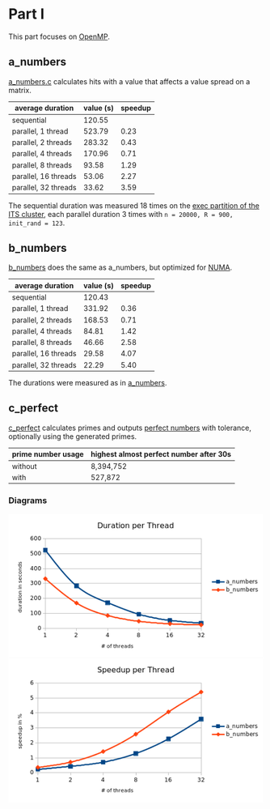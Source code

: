 # Part I
This part focuses on [OpenMP](https://www.openmp.org/).

## a_numbers
[a_numbers.c](a_numbers.c) calculates hits with a value that affects a value spread on a matrix.

| average duration | value (s) | speedup |
|------|-------|---------|
|sequential|120.55||
|parallel, 1 thread|523.79|0.23|
|parallel, 2 threads|283.32|0.43|
|parallel, 4 threads|170.96|0.71|
|parallel, 8 threads|93.58|1.29|
|parallel, 16 threads|53.06|2.27|
|parallel, 32 threads|33.62|3.59|

The sequential duration was measured 18 times on the [exec partition of the ITS cluster](https://www.uni-kassel.de/its-handbuch/en/daten-dienste/wissenschaftliche-datenverarbeitung/access-and-use-of-the-cluster/partitionen.html), each parallel duration 3 times with `n = 20000, R = 900, init_rand = 123`.

## b_numbers
[b_numbers](b_numbers.c) does the same as a_numbers, but optimized for [NUMA](https://en.wikipedia.org/wiki/Non-uniform_memory_access).

| average duration | value (s) | speedup |
|------|-------|---------|
|sequential|120.43||
|parallel, 1 thread|331.92|0.36|
|parallel, 2 threads|168.53|0.71|
|parallel, 4 threads|84.81|1.42|
|parallel, 8 threads|46.66|2.58|
|parallel, 16 threads|29.58|4.07|
|parallel, 32 threads|22.29|5.40|

The durations were measured as in [a_numbers](#a_numbers).

## c_perfect
[c_perfect](c_perfect.c) calculates primes and outputs [perfect numbers](https://en.wikipedia.org/wiki/Perfect_number) with tolerance, optionally using the generated primes.

|prime number usage|highest almost perfect number after 30s|
|------------------|---------------------------------------|
|without|8,394,752|
|with|527,872|

### Diagrams

![duration per thread](documentation/duration-per-thread.png)
![speedup per thread](documentation/speedup-per-thread.png)
